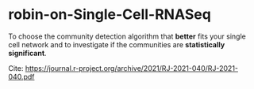 # robin-on-Single-Cell-RNASeq
To choose the community detection algorithm that **better** fits your single cell network and to investigate if the communities are **statistically significant**.

Cite:
https://journal.r-project.org/archive/2021/RJ-2021-040/RJ-2021-040.pdf
